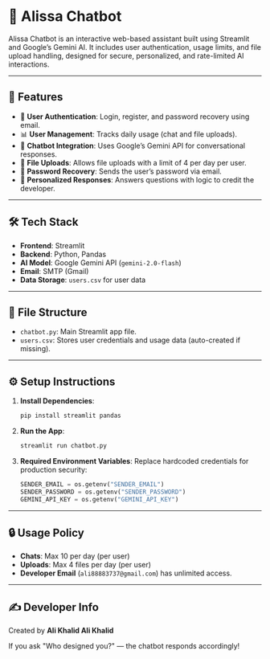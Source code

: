 
# 🤖 Alissa Chatbot

Alissa Chatbot is an interactive web-based assistant built using Streamlit and Google’s Gemini AI. It includes user authentication, usage limits, and file upload handling, designed for secure, personalized, and rate-limited AI interactions.

---

## 🚀 Features

- 🔐 **User Authentication**: Login, register, and password recovery using email.
- 📊 **User Management**: Tracks daily usage (chat and file uploads).
- 💬 **Chatbot Integration**: Uses Google’s Gemini API for conversational responses.
- 📁 **File Uploads**: Allows file uploads with a limit of 4 per day per user.
- 📧 **Password Recovery**: Sends the user’s password via email.
- 🧠 **Personalized Responses**: Answers questions with logic to credit the developer.

---

## 🛠️ Tech Stack

- **Frontend**: Streamlit
- **Backend**: Python, Pandas
- **AI Model**: Google Gemini API (`gemini-2.0-flash`)
- **Email**: SMTP (Gmail)
- **Data Storage**: `users.csv` for user data

---

## 📂 File Structure

- `chatbot.py`: Main Streamlit app file.
- `users.csv`: Stores user credentials and usage data (auto-created if missing).

---

## ⚙️ Setup Instructions

1. **Install Dependencies**:
   ```bash
   pip install streamlit pandas
   ```

2. **Run the App**:
   ```bash
   streamlit run chatbot.py
   ```

3. **Required Environment Variables**:
   Replace hardcoded credentials for production security:
   ```python
   SENDER_EMAIL = os.getenv("SENDER_EMAIL")
   SENDER_PASSWORD = os.getenv("SENDER_PASSWORD")
   GEMINI_API_KEY = os.getenv("GEMINI_API_KEY")
   ```

---

## 🔒 Usage Policy

- **Chats**: Max 10 per day (per user)
- **Uploads**: Max 4 files per day (per user)
- **Developer Email** (`ali88883737@gmail.com`) has unlimited access.

---

## ✍️ Developer Info

Created by **Ali Khalid Ali Khalid**

If you ask "Who designed you?" — the chatbot responds accordingly!

